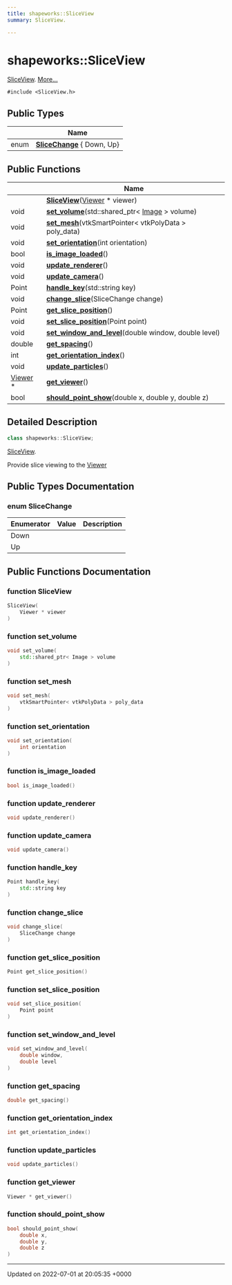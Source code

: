 ```yaml
---
title: shapeworks::SliceView
summary: SliceView. 

---
```


# shapeworks::SliceView



[SliceView]().  [More...](#detailed-description)


`#include <SliceView.h>`

## Public Types

|                | Name           |
| -------------- | -------------- |
| enum| **[SliceChange](../Classes/classshapeworks_1_1SliceView.md#enum-slicechange)** { Down, Up} |

## Public Functions

|                | Name           |
| -------------- | -------------- |
| | **[SliceView](../Classes/classshapeworks_1_1SliceView.md#function-sliceview)**([Viewer](../Classes/classshapeworks_1_1Viewer.md) * viewer) |
| void | **[set_volume](../Classes/classshapeworks_1_1SliceView.md#function-set-volume)**(std::shared_ptr< [Image](../Classes/classshapeworks_1_1Image.md) > volume) |
| void | **[set_mesh](../Classes/classshapeworks_1_1SliceView.md#function-set-mesh)**(vtkSmartPointer< vtkPolyData > poly_data) |
| void | **[set_orientation](../Classes/classshapeworks_1_1SliceView.md#function-set-orientation)**(int orientation) |
| bool | **[is_image_loaded](../Classes/classshapeworks_1_1SliceView.md#function-is-image-loaded)**() |
| void | **[update_renderer](../Classes/classshapeworks_1_1SliceView.md#function-update-renderer)**() |
| void | **[update_camera](../Classes/classshapeworks_1_1SliceView.md#function-update-camera)**() |
| Point | **[handle_key](../Classes/classshapeworks_1_1SliceView.md#function-handle-key)**(std::string key) |
| void | **[change_slice](../Classes/classshapeworks_1_1SliceView.md#function-change-slice)**(SliceChange change) |
| Point | **[get_slice_position](../Classes/classshapeworks_1_1SliceView.md#function-get-slice-position)**() |
| void | **[set_slice_position](../Classes/classshapeworks_1_1SliceView.md#function-set-slice-position)**(Point point) |
| void | **[set_window_and_level](../Classes/classshapeworks_1_1SliceView.md#function-set-window-and-level)**(double window, double level) |
| double | **[get_spacing](../Classes/classshapeworks_1_1SliceView.md#function-get-spacing)**() |
| int | **[get_orientation_index](../Classes/classshapeworks_1_1SliceView.md#function-get-orientation-index)**() |
| void | **[update_particles](../Classes/classshapeworks_1_1SliceView.md#function-update-particles)**() |
| [Viewer](../Classes/classshapeworks_1_1Viewer.md) * | **[get_viewer](../Classes/classshapeworks_1_1SliceView.md#function-get-viewer)**() |
| bool | **[should_point_show](../Classes/classshapeworks_1_1SliceView.md#function-should-point-show)**(double x, double y, double z) |

## Detailed Description

```cpp
class shapeworks::SliceView;
```

[SliceView](). 

Provide slice viewing to the [Viewer](../Classes/classshapeworks_1_1Viewer.md)

## Public Types Documentation

### enum SliceChange

| Enumerator | Value | Description |
| ---------- | ----- | ----------- |
| Down | |   |
| Up | |   |




## Public Functions Documentation

### function SliceView

```cpp
SliceView(
    Viewer * viewer
)
```


### function set_volume

```cpp
void set_volume(
    std::shared_ptr< Image > volume
)
```


### function set_mesh

```cpp
void set_mesh(
    vtkSmartPointer< vtkPolyData > poly_data
)
```


### function set_orientation

```cpp
void set_orientation(
    int orientation
)
```


### function is_image_loaded

```cpp
bool is_image_loaded()
```


### function update_renderer

```cpp
void update_renderer()
```


### function update_camera

```cpp
void update_camera()
```


### function handle_key

```cpp
Point handle_key(
    std::string key
)
```


### function change_slice

```cpp
void change_slice(
    SliceChange change
)
```


### function get_slice_position

```cpp
Point get_slice_position()
```


### function set_slice_position

```cpp
void set_slice_position(
    Point point
)
```


### function set_window_and_level

```cpp
void set_window_and_level(
    double window,
    double level
)
```


### function get_spacing

```cpp
double get_spacing()
```


### function get_orientation_index

```cpp
int get_orientation_index()
```


### function update_particles

```cpp
void update_particles()
```


### function get_viewer

```cpp
Viewer * get_viewer()
```


### function should_point_show

```cpp
bool should_point_show(
    double x,
    double y,
    double z
)
```


-------------------------------

Updated on 2022-07-01 at 20:05:35 +0000